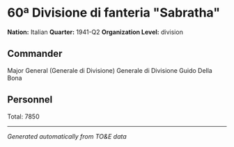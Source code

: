 # 60ª Divisione di fanteria "Sabratha"

**Nation:** Italian
**Quarter:** 1941-Q2
**Organization Level:** division

## Commander

Major General (Generale di Divisione) Generale di Divisione Guido Della Bona

## Personnel

Total: 7850

---
*Generated automatically from TO&E data*
